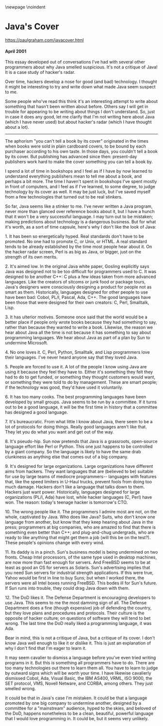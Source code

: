 \newpage
\noindent

Java's Cover
============


  

<https://paulgraham.com/javacover.html>
  

#### April 2001


  

  

 This essay developed out of conversations I've had with
several other programmers about why Java smelled suspicious. It's not
a critique of Java! It is a case study of hacker's radar.
   

  

 Over time, hackers develop a nose for good (and bad) technology.
I thought it might be interesting to try and write down what
made Java seem suspect to me.
   

  

 Some people who've read this think it's an interesting attempt to write about
something that hasn't been written about before. Others say I
will get in trouble for appearing to be writing about
things I don't understand. So, just in
case it does any good, let me clarify that I'm not writing here
about Java (which I have never used) but about hacker's radar
(which I have thought about a lot).
   

  



---


  

  

 The aphorism "you can't tell a book by its cover" originated in
the times when books were sold in plain cardboard covers, to be
bound by each purchaser according to his own taste. In those days,
you couldn't tell a book by its cover. But publishing has advanced
since then: present\-day publishers work hard to make the cover
something you can tell a book by.
   

  

 I spend a lot of time in bookshops and I feel as if I have by now
learned to understand everything publishers mean to tell me about
a book, and perhaps a bit more. The time I haven't spent in
bookshops I've spent mostly in front of computers, and I feel as
if I've learned, to some degree, to judge technology by its cover
as well. It may be just luck, but I've saved myself from a few
technologies that turned out to be real stinkers.
   

  

 So far, Java seems like a stinker to me. I've never written a Java
program, never more than glanced over reference books about it,
but I have a hunch that it won't be a very successful language.
I may turn out to be mistaken; making predictions about technology
is a dangerous business. But for what it's worth, as a sort of
time capsule, here's why I don't like the look of Java:
   

  

 1\. It has been so energetically hyped. Real standards don't have
to be promoted. No one had to promote C, or Unix, or HTML. A real
standard tends to be already established by the time most people
hear about it. On the hacker radar screen, Perl is as big as Java,
or bigger, just on the strength of its own merits.
   

  

 2\. It's aimed low. In the original Java white paper, Gosling
explicitly says Java was designed not to be too difficult for
programmers used to C. It was designed to be another C\+\+: C plus
a few ideas taken from more advanced languages. Like the creators
of sitcoms or junk food or package tours, Java's designers were
consciously designing a product for people not as smart as them.
Historically, languages designed for other people to use have been
bad: Cobol, PL/I, Pascal, Ada, C\+\+. The good languages have been
those that were designed for their own creators: C, Perl, Smalltalk,
Lisp.
   

  

 3\. It has ulterior motives. Someone once said that the world would
be a better place if people only wrote books because they had
something to say, rather than because they wanted to write a book.
Likewise, the reason we hear about Java all the time is not because
it has something to say about programming languages. We hear about
Java as part of a plan by Sun to undermine Microsoft.
   

  

 4\. No one loves it. C, Perl, Python, Smalltalk, and Lisp programmers
love their languages. I've never heard anyone say that they loved
Java.
   

  

 5\. People are forced to use it. A lot of the people I know using
Java are using it because they feel they have to. Either it's
something they felt they had to do to get funded, or something they
thought customers would want, or something they were told to do by
management. These are smart people; if the technology was good,
they'd have used it voluntarily.
   

  

 6\. It has too many cooks. The best programming languages have been
developed by small groups. Java seems to be run by a committee.
If it turns out to be a good language, it will be the first time
in history that a committee has designed a good language.
   

  

 7\. It's bureaucratic. From what little I know about Java, there
seem to be a lot of protocols for doing things. Really good
languages aren't like that. They let you do what you want and get
out of the way.
   

  

 8\. It's pseudo\-hip. Sun now pretends that Java is a grassroots,
open\-source language effort like Perl or Python. This one just
happens to be controlled by a giant company. So the language is
likely to have the same drab clunkiness as anything else that comes
out of a big company.
   

  

 9\. It's designed for large organizations. Large organizations have
different aims from hackers. They want languages that are (believed
to be) suitable for use by large teams of mediocre programmers\-\-
languages with features that, like the speed limiters in U\-Haul
trucks, prevent fools from doing too much damage. Hackers don't
like a language that talks down to them. Hackers just want power.
Historically, languages designed for large organizations (PL/I,
Ada) have lost, while hacker languages (C, Perl) have won. The
reason: today's teenage hacker is tomorrow's CTO.
   

  

 10\. The wrong people like it. The programmers I admire most are
not, on the whole, captivated by Java. Who does like Java? Suits,
who don't know one language from another, but know that they keep
hearing about Java in the press; programmers at big companies, who
are amazed to find that there is something even better than C\+\+;
and plug\-and\-chug undergrads, who are ready to like anything that
might get them a job (will this be on the test?). These people's
opinions change with every wind.
   

  

 11\. Its daddy is in a pinch. Sun's business model is being undermined
on two fronts. Cheap Intel processors, of the same type used in
desktop machines, are now more than fast enough for servers. And
FreeBSD seems to be at least as good an OS for servers as Solaris.
Sun's advertising implies that you need Sun servers for industrial
strength applications. If this were true, Yahoo would be first in
line to buy Suns; but when I worked there, the servers were all
Intel boxes running FreeBSD. This bodes ill for Sun's future. If
Sun runs into trouble, they could drag Java down with them.
   

  

 12\. The DoD likes it. The Defense Department is encouraging
developers to use Java. This seems to me the most damning sign of
all. The Defense Department does a fine (though expensive) job of
defending the country, but they love plans and procedures and
protocols. Their culture is the opposite of hacker culture; on
questions of software they will tend to bet wrong. The last time
the DoD really liked a programming language, it was Ada.
   

  

 Bear in mind, this is not a critique of Java, but a critique of
its cover. I don't know Java well enough to like it or dislike
it. This is just an explanation of why I don't find that I'm eager
to learn it.
   

  

 It may seem cavalier to dismiss a language before you've even tried
writing programs in it. But this is something all programmers have
to do. There are too many technologies out there to learn them
all. You have to learn to judge by outward signs which will be
worth your time. I have likewise cavalierly dismissed Cobol, Ada,
Visual Basic, the IBM AS400, VRML, ISO 9000, the SET protocol, VMS,
Novell Netware, and CORBA, among others. They just smelled wrong.
   

  

 It could be that in Java's case I'm mistaken. It could be that a
language promoted by one big company to undermine another, designed
by a committee for a "mainstream" audience, hyped to the skies,
and beloved of the DoD, happens nonetheless to be a clean, beautiful,
powerful language that I would love programming in. It could be,
but it seems very unlikely.
   

  


